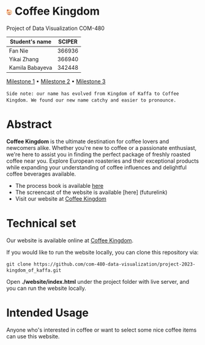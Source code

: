 # <img src="milestones/images/milk-tea.png" width=3%/> Coffee Kingdom 

Project of Data Visualization COM-480

| Student's name  | SCIPER |
| --------------- | ------ |
| Fan Nie         | 366936 |
| Yikai Zhang     | 366940 |
| Kamila Babayeva | 342448 |

[Milestone 1](milestones/milestone1.md) • [Milestone 2](milestones/milestone2.md) • [Milestone 3](Process%20Book.pdf)

`Side note: our name has evolved from Kingdom of Kaffa to Coffee Kingdom. We found our new name catchy and easier to pronounce.`

# Abstract
**Coffee Kingdom** is the ultimate destination for coffee lovers and newcomers alike. Whether you're new to coffee or a passionate enthusiast, we're here to assist you in finding the perfect package of freshly roasted coffee near you. Explore European roasteries and their exceptional products while expanding your understanding of coffee influences and delightful coffee beverages available.

- The process book is available [here](Process%20Book.pdf)
- The screencast of the website is available [here] (futurelink)
- Visit our website at [Coffee Kingdom](https://com-480-data-visualization.github.io/project-2023-kingdom_of_kaffa)

# Technical set
Our website is available online at [Coffee Kingdom](https://com-480-data-visualization.github.io/project-2023-kingdom_of_kaffa).

If you would like to run the website locally, you can clone this repository via:
```
git clone https://github.com/com-480-data-visualization/project-2023-kingdom_of_kaffa.git
```
Open **./website/index.html** under the project folder with live server, and you can run the website locally.

# Intended Usage
Anyone who's interested in coffee or want to select some nice coffee items can use this website.

